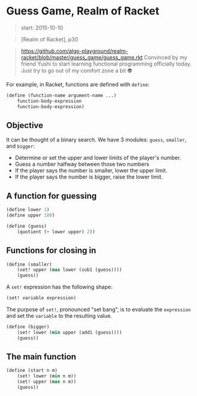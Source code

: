 <!-- toc -->

# Guess Game, Realm of Racket

> start: 2015-10-10

> [Realm of Racket], p30

> https://github.com/algo-playground/realm-racket/blob/master/guess_game/guess_game.rkt
Convinced by my friend Yushi to start learning functional programming officially today. Just try to go out of my comfort zone a bit :alien:

For example, in Racket, functions are defined with `define`:

```lisp
(define (function-name argument-name ...)
	function-body-expression
	function-body-expression)
```

## Objective
It can be thought of a binary search. We have 3 modules: `guess`, `smaller`, and `bigger`:
* Determine or set the upper and lower limits of the player's number. 
* Guess a number halfway between those two numbers
* If the player says the number is smaller, lower the upper limit. 
* If the player says the number is bigger, raise the lower limit. 

## A function for guessing

```lisp
(define lower 1)
(define upper 100)

(define (guess)
	(quotient (+ lower upper) 2))
```

## Functions for closing in

```lisp
(define (smaller)
	(set! upper (max lower (sub1 (guess))))
	(guess))
```

A `set!` expression has the following shape:
```lisp
(set! variable expression)
```

The purpose of `set!`, pronounced "set bang", is to evaluate the `expression` and set the `variable` to the resulting value. 

```lisp
(define (bigger)
	(set! lower (min upper (add1 (guess))))
	(guess))
```

## The main function

```lisp
(define (start n m)
	(set! lower (min n m))
	(set! upper (max n m))
	(guess))
```

